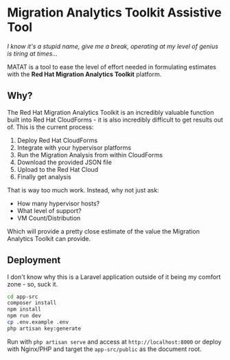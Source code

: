 # Migration Analytics Toolkit Assistive Tool

*I know it's a stupid name, give me a break, operating at my level of genius is tiring at times...*

MATAT is a tool to ease the level of effort needed in formulating estimates with the **Red Hat Migration Analytics Toolkit** platform.

## Why?

The Red Hat Migration Analytics Toolkit is an incredibly valuable function built into Red Hat CloudForms - it is also incredibly difficult to get results out of.  This is the current process:

1) Deploy Red Hat CloudForms
2) Integrate with your hypervisor platforms
3) Run the Migration Analysis from within CloudForms
4) Download the provided JSON file
5) Upload to the Red Hat Cloud
6) Finally get analysis

That is way too much work.  Instead, why not just ask:

- How many hypervisor hosts? 
- What level of support?
- VM Count/Distribution

Which will provide a pretty close estimate of the value the Migration Analytics Toolkit can provide.

## Deployment

I don't know why this is a Laravel application outside of it being my comfort zone - so, suck it.

```bash
cd app-src
composer install
npm install
npm run dev
cp .env.example .env
php artisan key:generate
```

Run with `php artisan serve` and access at `http://localhost:8000` or deploy with Nginx/PHP and target the `app-src/public` as the document root.